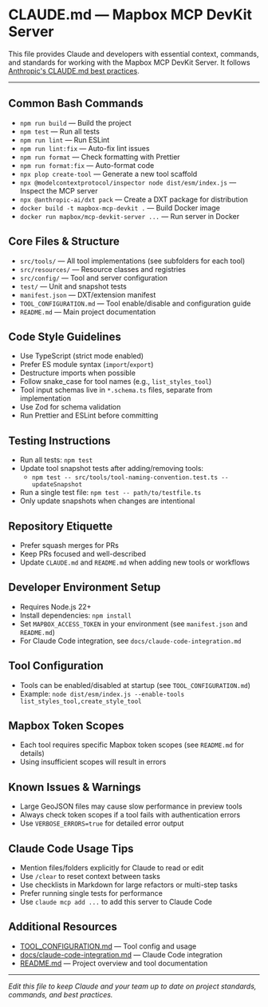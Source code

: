 # CLAUDE.md — Mapbox MCP DevKit Server

This file provides Claude and developers with essential context, commands, and standards for working with the Mapbox MCP DevKit Server. It follows [Anthropic's CLAUDE.md best practices](https://www.anthropic.com/engineering/claude-code-best-practices).

---

## Common Bash Commands

- `npm run build` — Build the project
- `npm test` — Run all tests
- `npm run lint` — Run ESLint
- `npm run lint:fix` — Auto-fix lint issues
- `npm run format` — Check formatting with Prettier
- `npm run format:fix` — Auto-format code
- `npx plop create-tool` — Generate a new tool scaffold
- `npx @modelcontextprotocol/inspector node dist/esm/index.js` — Inspect the MCP server
- `npx @anthropic-ai/dxt pack` — Create a DXT package for distribution
- `docker build -t mapbox-mcp-devkit .` — Build Docker image
- `docker run mapbox/mcp-devkit-server ...` — Run server in Docker

## Core Files & Structure

- `src/tools/` — All tool implementations (see subfolders for each tool)
- `src/resources/` — Resource classes and registries
- `src/config/` — Tool and server configuration
- `test/` — Unit and snapshot tests
- `manifest.json` — DXT/extension manifest
- `TOOL_CONFIGURATION.md` — Tool enable/disable and configuration guide
- `README.md` — Main project documentation

## Code Style Guidelines

- Use TypeScript (strict mode enabled)
- Prefer ES module syntax (`import`/`export`)
- Destructure imports when possible
- Follow snake_case for tool names (e.g., `list_styles_tool`)
- Tool input schemas live in `*.schema.ts` files, separate from implementation
- Use Zod for schema validation
- Run Prettier and ESLint before committing

## Testing Instructions

- Run all tests: `npm test`
- Update tool snapshot tests after adding/removing tools:
  - `npm test -- src/tools/tool-naming-convention.test.ts --updateSnapshot`
- Run a single test file: `npm test -- path/to/testfile.ts`
- Only update snapshots when changes are intentional

## Repository Etiquette

- Prefer squash merges for PRs
- Keep PRs focused and well-described
- Update `CLAUDE.md` and `README.md` when adding new tools or workflows

## Developer Environment Setup

- Requires Node.js 22+
- Install dependencies: `npm install`
- Set `MAPBOX_ACCESS_TOKEN` in your environment (see `manifest.json` and `README.md`)
- For Claude Code integration, see `docs/claude-code-integration.md`

## Tool Configuration

- Tools can be enabled/disabled at startup (see `TOOL_CONFIGURATION.md`)
- Example: `node dist/esm/index.js --enable-tools list_styles_tool,create_style_tool`

## Mapbox Token Scopes

- Each tool requires specific Mapbox token scopes (see `README.md` for details)
- Using insufficient scopes will result in errors

## Known Issues & Warnings

- Large GeoJSON files may cause slow performance in preview tools
- Always check token scopes if a tool fails with authentication errors
- Use `VERBOSE_ERRORS=true` for detailed error output

## Claude Code Usage Tips

- Mention files/folders explicitly for Claude to read or edit
- Use `/clear` to reset context between tasks
- Use checklists in Markdown for large refactors or multi-step tasks
- Prefer running single tests for performance
- Use `claude mcp add ...` to add this server to Claude Code

## Additional Resources

- [TOOL_CONFIGURATION.md](./TOOL_CONFIGURATION.md) — Tool config and usage
- [docs/claude-code-integration.md](./docs/claude-code-integration.md) — Claude Code integration
- [README.md](./README.md) — Project overview and tool documentation

---

_Edit this file to keep Claude and your team up to date on project standards, commands, and best practices._
